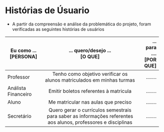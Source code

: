 # Histórias de Úsuario

- A partir da compreensão e análise da problemática do projeto, foram verificadas as seguintes histórias de usuários 

| Eu como ...<br />[PERSONA]   |      ... quero/desejo ...<br />[O QUE]      |  ... para ....<br />[POR QUE] |
|----------|:-------------:|------:|
| Professor | Tenho como objetivo verificar os alunos matriculados em minhas turmas | ........ |
| Análista Financeiro | Emitir boletos referentes à matricula | ........ |
| Aluno | Me matricular nas aulas que preciso | ........ |
| Secretário | Quero gerar o currículos semestrais para saber as informações referentes aos alunos, professores e disciplinas | ........ |
